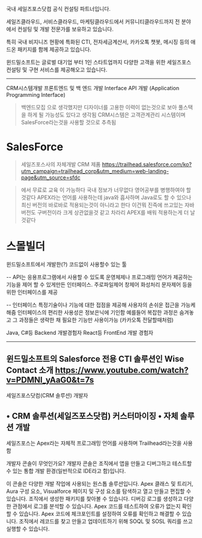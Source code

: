 국내 세일즈포스닷컴 공식 컨설팅 파트너입니다.

세일즈클라우드, 서비스클라우드, 마케팅클라우드에서 커뮤니티클라우드까지 전 분야에서 컨설팅 및 개발 전문가를 보유하고 있습니다.

특히 국내 비지니즈 현황에 특화된 CTI, 전자세금계산서, 카카오톡 챗봇, 메시징 등의 애드온 패키지를 함께 제공하고 있습니다.

윈드밀소프트는 글로벌 대기업 부터 1인 스타트업까지
다양한 고객을 위한 세일즈포스 컨설팅 및 구현 서비스를 제공해오고 있습니다.

----------------------------------------------

CRM시스템개발
프론트엔드 및 백 엔드 개발
Interface API 개발
(Application Programming Interface)

> 백엔드모집 으로 생각했지만 디자이너를 고용한 이력이 없는것으로 보아 풀스택을 하게 될 가능성도 있다고 생각됨
> CRM시스템은 고객관계관리 시스템이며 SalesForce라는것을 사용할 것으로 추측됨

# SalesForce

>세일즈포스사의 자체개발 CRM 제품
https://trailhead.salesforce.com/ko?utm_campaign=trailhead_corp&utm_medium=web-landing-page&utm_source=sfdc

>에서 무료로 교육 이 가능하다
>국내 정보가 너무없다 영어공부를 병행하여야 할것같다
>APEX라는 언어를 사용하는데 java와 흡사하며 Java로도 할 수 있으나
>최신 버전의 바로바로 적용되는것이 아니라고 한다
>이건뭐 진즉에 쓰고있는 자바버전도 구버전이라 크게 상관없을것 같고
>차라리 APEX를 배워 적용하는게 더 날것같다


# 스몰빌더
윈드밀소프트에서 개발한(?) 코드없이 사용할수 있는 툴



--
API는 응용프로그램에서 사용할 수 있도록 운영체제나 프로그래밍 언어가 제공하는 기능을 제어 할 수 있게만든 인터페이스.
주로파일제어 창제어 화성처리 문자제어 등을 위한 인터페이스를 제공

--
인터페이스
특정기술이나 기능에 대한 접점을 제공해 사용자의 손쉬운 접근을 가능케해줌 인터페이스의 편리한 사용성은 정보은닉에 기인함
예를들어 복잡한 과정은 숨겨놓고 그 과정들은 생략한 채 필요한 기능만 사용이가능 (카카오톡 전달할때처럼)

Java, C#등 Backend 개발경험자
React등 FrontEnd 개발 경험자

----------------------------------------------

윈드밀소프트의 Salesforce 전용 CTI 솔루션인 Wise Contact 소개
https://www.youtube.com/watch?v=PDMNl_yAaG0&t=7s
-----------------------------------------------
세일즈포스닷컴(CRM 솔루션) 개발자

• CRM 솔루션(세일즈포스닷컴) 커스터마이징
• 자체 솔루션 개발
-------------------------------------

세일즈포스는 Apex라는 자체적 프로그래밍 언어를 사용하며
Trailhead라는것을 사용함

개발자 콘솔이 무엇인가요?
개발자 콘솔은 조직에서 앱을 만들고 디버그하고 테스트할 수 있는 통합 개발 환경(일반적으로 IDE라고 함)입니다.

이 콘솔은 다양한 개발 작업에 사용되는 원스톱 솔루션입니다.
Apex 클래스 및 트리거, Aura 구성 요소, Visualforce 페이지 및 구성 요소를 탐색하고 열고 만들고 편집할 수 있습니다.
조직에서 생성한 패키지를 찾아볼 수 있습니다.
디버깅 로그를 생성하고 다양한 관점에서 로그를 분석할 수 있습니다.
Apex 코드를 테스트하여 오류가 없는지 확인할 수 있습니다.
Apex 코드에 체크포인트를 설정하여 오류를 확인하고 해결할 수 있습니다.
조직에서 레코드를 찾고 만들고 업데이트하기 위해 SOQL 및 SOSL 쿼리를 쓰고 실행할 수 있습니다.